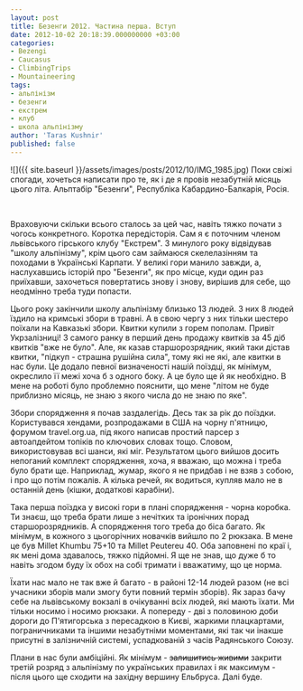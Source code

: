 ```yaml
---
layout: post
title: Безенги 2012. Частина перша. Вступ
date: 2012-10-02 20:18:39.000000000 +03:00
categories:
- Bezengi
- Caucasus
- ClimbingTrips
- Mountaineering
tags:
- альпінізм
- безенги
- екстрем
- клуб
- школа альпінізму
author: 'Taras Kushnir'
published: false
---
```


![]({{ site.baseurl }}/assets/images/posts/2012/10/IMG_1985.jpg)
Поки свіжі спогади, хочеться написати про те, як і де я провів незабутній місяць цього літа. Альптабір "Безенги", Республіка Кабардино-Балкарія, Росія.

&nbsp;

<!--more-->

Враховуючи скільки всього сталось за цей час, навіть тяжко почати з чогось конкретного. Коротка передісторія. Сам я є поточним членом львівського гірського клубу "Екстрем". З минулого року відвідував "школу альпінізму", крім цього сам займаюся скелелазінням та походами в Українські Карпати. У великі гори манило завжди, а, наслухавшись історій про "Безенги", як про місце, куди один раз приїхавши, захочеться повертатись знову і знову, вирішив для себе, що неодмінно треба туди попасти.

Цього року закінчили школу альпінізму близько 13 людей. З них 8 людей їздило на кримські збори в травні. А в свою чергу з них тільки шестеро поїхали на Кавказькі збори. Квитки купили з горем пополам. Привіт Укрзалізниці! З самого ранку в перший день продажу квитків за 45 діб квитків "вже не було". Але, як казав старшорозрядник, який таки дістав квитки, "підкуп - страшна рушійна сила", тому які не які, але квитки в нас були. Це додало певної визначеності нашій поїздці, як мінімум, окреслило її межі хоча б з одного боку. А це було ще й як необхідно. В мене на роботі було проблемно пояснити, що мене "літом не буде приблизно місяць, не знаю з якого числа до не знаю по яке".

Збори спорядження я почав заздалегідь. Десь так за рік до поїздки. Користувався хендами, розпродажами в США на чорну п'ятницю, форумом travel.org.ua, під якого написав простий парсер з автоапдейтом топіків по ключових словах тощо. Словом, використовував всі шанси, які міг. Результатом цього вийшов досить непоганий комплект спорядження, хоча, я вважаю, що можна і треба було брати ще. Наприклад, жумар, якого я не придбав і не взяв з собою, і про що потім пожалів. А кілька речей, як водиться, купляв мало не в останній день (кішки, додаткові карабіни).

Така перша поїздка у високі гори в плані спорядження - чорна коробка. Ти знаєш, що треба брати лише з нечітких та іронічних порад старшорозрядників. А спорядження того треба до біса багато. Як мінімум, в кожного з цьогорічних новачків вийшло по 2 рюкзака. В мене це був Millet Khumbu 75+10 та Millet Peutereu 40. Оба заповнені по краї і, як мені дома здавалось, тяжко підйомні. Я ще не знав, що дуже б то навіть згодом буду їх обох на собі тримати і вважатиму, що це норма.

Їхати нас мало не так вже й багато - в районі 12-14 людей разом (не всі учасники зборів мали змогу бути повний термін зборів). Як зараз бачу себе на львівському вокзалі в очікуванні всіх людей, які мають їхати. Ми тільки носимо і носимо рюкзаки. А попереду - дві з половиною доби дороги до П'ятигорська з пересадкою в Києві, жаркими плацкартами, пограничниками та іншими незабутніми моментами, які так чи інакше присутні в залізничній системі, успадкованій з часів Радянського Союзу.

Плани в нас були амбіційні. Як мінімум - <del>залишитись живими</del> закрити третій розряд з альпінізму по українських правилах і як максимум - після цього ще сходити на західну вершину Ельбруса. Далі буде.
